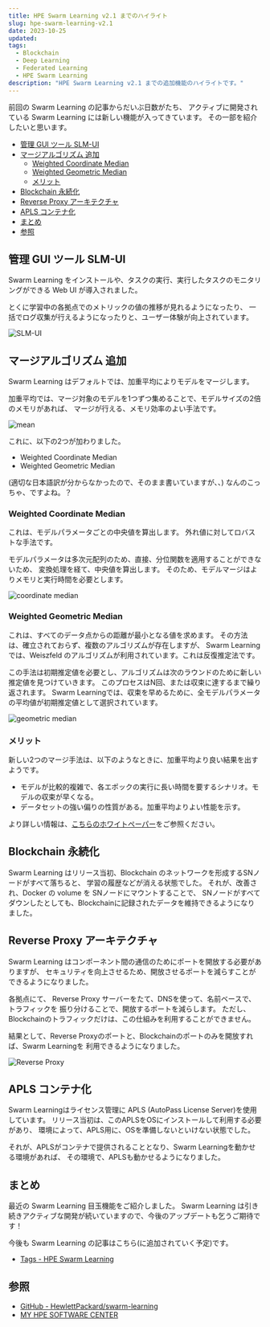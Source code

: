 ```yaml
---
title: HPE Swarm Learning v2.1 までのハイライト
slug: hpe-swarm-learning-v2.1
date: 2023-10-25
updated:
tags:
  - Blockchain
  - Deep Learning
  - Federated Learning
  - HPE Swarm Learning
description: "HPE Swarm Learning v2.1 までの追加機能のハイライトです。"
---
```


前回の Swarm Learning の記事からだいぶ日数がたち、
アクティブに開発されている Swarm Learning には新しい機能が入ってきています。
その一部を紹介したいと思います。

<!-- START doctoc generated TOC please keep comment here to allow auto update -->
<!-- DON'T EDIT THIS SECTION, INSTEAD RE-RUN doctoc TO UPDATE -->

- [管理 GUI ツール SLM-UI](#%E7%AE%A1%E7%90%86-gui-%E3%83%84%E3%83%BC%E3%83%AB-slm-ui)
- [マージアルゴリズム 追加](#%E3%83%9E%E3%83%BC%E3%82%B8%E3%82%A2%E3%83%AB%E3%82%B4%E3%83%AA%E3%82%BA%E3%83%A0-%E8%BF%BD%E5%8A%A0)
  - [Weighted Coordinate Median](#weighted-coordinate-median)
  - [Weighted Geometric Median](#weighted-geometric-median)
  - [メリット](#%E3%83%A1%E3%83%AA%E3%83%83%E3%83%88)
- [Blockchain 永続化](#blockchain-%E6%B0%B8%E7%B6%9A%E5%8C%96)
- [Reverse Proxy アーキテクチャ](#reverse-proxy-%E3%82%A2%E3%83%BC%E3%82%AD%E3%83%86%E3%82%AF%E3%83%81%E3%83%A3)
- [APLS コンテナ化](#apls-%E3%82%B3%E3%83%B3%E3%83%86%E3%83%8A%E5%8C%96)
- [まとめ](#%E3%81%BE%E3%81%A8%E3%82%81)
- [参照](#%E5%8F%82%E7%85%A7)

<!-- END doctoc generated TOC please keep comment here to allow auto update -->

## 管理 GUI ツール SLM-UI

Swarm Learning をインストールや、タスクの実行、実行したタスクのモニタリングができる
Web UI が導入されました。

とくに学習中の各拠点でのメトリックの値の推移が見れるようになったり、
一括でログ収集が行えるようになったりと、ユーザー体験が向上されています。

![SLM-UI](/blog/GUID-CB6F59C9-7CD9-4EE8-BA7C-3082F07B8491-high.png)

## マージアルゴリズム 追加

Swarm Learning はデフォルトでは、加重平均によりモデルをマージします。

加重平均では、マージ対象のモデルを1つずつ集めることで、モデルサイズの2倍のメモリがあれば、
マージが行える、メモリ効率のよい手法です。

![mean](/blog/20231025231128.png)

これに、以下の2つが加わりました。

- Weighted Coordinate Median
- Weighted Geometric Median

(適切な日本語訳が分からなかったので、そのまま書いていますが、、)
なんのこっちゃ、ですよね。？

### Weighted Coordinate Median

これは、モデルパラメータごとの中央値を算出します。
外れ値に対してロバストな手法です。

モデルパラメータは多次元配列のため、直接、分位関数を適用することができないため、
変換処理を経て、中央値を算出します。
そのため、モデルマージはよりメモリと実行時間を必要とします。

![coordinate median](/blog/20231025231139.png)

### Weighted Geometric Median

これは、すべてのデータ点からの距離が最小となる値を求めます。
その方法は、確立されておらず、複数のアルゴリズムが存在しますが、
Swarm Learning では、Weiszfeld のアルゴリズムが利用されています。これは反復推定法です。

この手法は初期推定値を必要とし、アルゴリズムは次のラウンドのために新しい推定値を見つけていきます。
このプロセスはN回、または収束に達するまで繰り返されます。
Swarm Learningでは、収束を早めるために、全モデルパラメータの平均値が初期推定値として選択されています。

![geometric median](/blog/20231025231150.png)

### メリット

新しい2つのマージ手法は、以下のようなときに、加重平均より良い結果を出すようです。

- モデルが比較的複雑で、各エポックの実行に長い時間を要するシナリオ。モデルの収束が早くなる。
- データセットの強い偏りの性質がある。加重平均よりよい性能を示す。

より詳しい情報は、[こちらのホワイトペーパー](https://github.com/HewlettPackard/swarm-learning/blob/04e797dc7e2645759c446b362128a2cc0edc0bd5/docs/HPE_Merge_Methods_Whitepaper.pdf)をご参照ください。

## Blockchain 永続化

Swarm Learning はリリース当初、Blockchain のネットワークを形成するSNノードがすべて落ちると、
学習の履歴などが消える状態でした。
それが、改善され、Docker の volume を SNノードにマウントすることで、
SNノードがすべてダウンしたとしても、Blockchainに記録されたデータを維持できるようになりました。

## Reverse Proxy アーキテクチャ

Swarm Learning はコンポーネント間の通信のためにポートを開放する必要がありますが、
セキュリティを向上させるため、開放させるポートを減らすことができるようになりました。

各拠点にて、 Reverse Proxy サーバーをたて、DNSを使って、名前ベースで、トラフィックを
振り分けることで、開放するポートを減らします。
ただし、Blockchainのトラフィックだけは、この仕組みを利用することができません。

結果として、Reverse Proxyのポートと、Blockchainのポートのみを開放すれば、Swarm Learningを
利用できるようになりました。

![Reverse Proxy](/blog/GUID-8387004B-D71E-4C39-8036-4ECC81972D3F-high.png)

## APLS コンテナ化

Swarm Learningはライセンス管理に APLS (AutoPass License Server)を使用しています。
リリース当初は、このAPLSをOSにインストールして利用する必要があり、
環境によって、APLS用に、OSを準備しないといけない状態でした。

それが、APLSがコンテナで提供されることとなり、Swarm Learningを動かせる環境があれば、
その環境で、APLSも動かせるようになりました。

## まとめ

最近の Swarm Learning 目玉機能をご紹介しました。
Swarm Learning は引き続きアクティブな開発が続いていますので、今後のアップデートも乞うご期待です！

今後も Swarm Learning の記事はこちら(に追加されていく予定)です。

- [Tags - HPE Swarm Learning](/tag/HPE%20Swarm%20Learning/)

## 参照

- [GitHub - HewlettPackard/swarm-learning](https://github.com/HewlettPackard/swarm-learning)
- [MY HPE SOFTWARE CENTER](https://myenterpriselicense.hpe.com/cwp-ui/auth/login)
